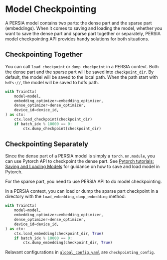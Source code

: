 Model Checkpointing
======

A PERSIA model contains two parts: the dense part and the sparse part (embeddings). When it comes to saving and loading the model, whether you want to save the dense part and sparse part together or separately, PERSIA model checkpointing API provides handy solutions for both situations.

<!-- toc -->

## Checkpointing Together

You can call `load_checkpoint` or `dump_checkpoint` in a PERSIA context. Both the dense part and the sparse part will be saved into `checkpoint_dir`. By default, the model will be saved to the local path. When the path start with `hdfs://`, the model will be saved to hdfs path.

```python
with TrainCtx(
    model=model,
    embedding_optimizer=embedding_optimizer,
    dense_optimizer=dense_optimizer,
    device_id=device_id,
) as ctx:
    ctx.load_checkpoint(checkpoint_dir)
    if batch_idx % 10000 == 0:
        ctx.dump_checkpoint(checkpoint_dir)
```

## Checkpointing Separately

Since the dense part of a PERSIA model is simply a `torch.nn.module`, you can use Pytorch API to checkpoint the dense part. See [Pytorch tutorials: Saving and Loading Models](https://pytorch.org/tutorials/beginner/saving_loading_models.html) for guidance on how to save and load model in Pytorch.

For the sparse part, you need to use PERSIA API to do model checkpointing.

In a PERSIA context, you can load or dump the sparse part checkpoint in a directory with the `load_embedding`, `dump_embedding` method:

```python
with TrainCtx(
    model=model,
    embedding_optimizer=embedding_optimizer,
    dense_optimizer=dense_optimizer,
    device_id=device_id,
) as ctx:
    ctx.load_embedding(checkpoint_dir, True)
    if batch_idx % 10000 == 0:
        ctx.dump_embedding(checkpoint_dir, True)
```

Relavant configurations in [`global_config.yaml`](../configuration/index.md) are `checkpointing_config`.
